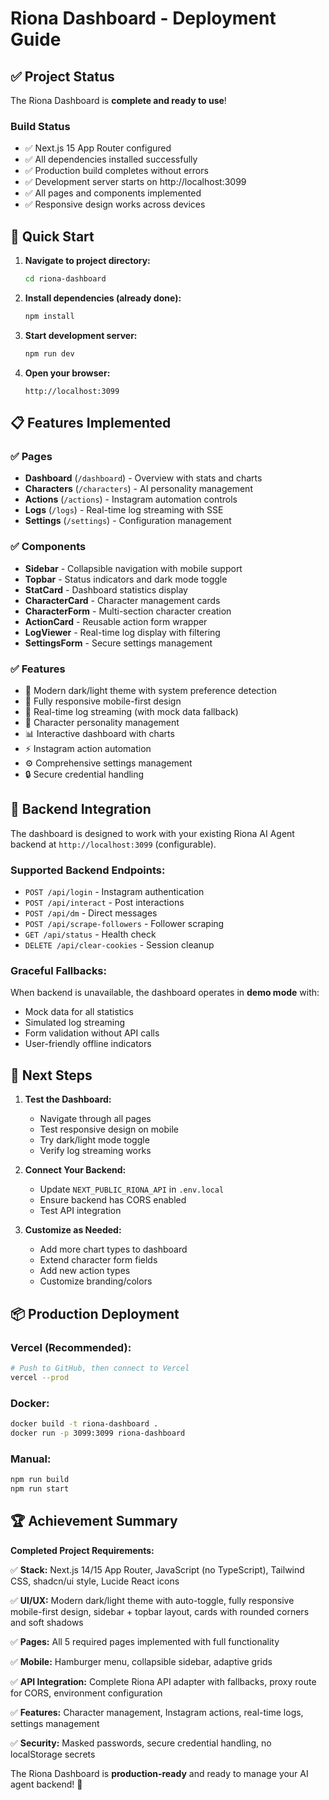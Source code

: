 # Riona Dashboard - Deployment Guide

## ✅ Project Status

The Riona Dashboard is **complete and ready to use**! 

### Build Status
- ✅ Next.js 15 App Router configured
- ✅ All dependencies installed successfully  
- ✅ Production build completes without errors
- ✅ Development server starts on http://localhost:3099
- ✅ All pages and components implemented
- ✅ Responsive design works across devices

## 🚀 Quick Start

1. **Navigate to project directory:**
   ```bash
   cd riona-dashboard
   ```

2. **Install dependencies (already done):**
   ```bash
   npm install
   ```

3. **Start development server:**
   ```bash
   npm run dev
   ```

4. **Open your browser:**
   ```
   http://localhost:3099
   ```

## 📋 Features Implemented

### ✅ Pages
- **Dashboard** (`/dashboard`) - Overview with stats and charts
- **Characters** (`/characters`) - AI personality management  
- **Actions** (`/actions`) - Instagram automation controls
- **Logs** (`/logs`) - Real-time log streaming with SSE
- **Settings** (`/settings`) - Configuration management

### ✅ Components
- **Sidebar** - Collapsible navigation with mobile support
- **Topbar** - Status indicators and dark mode toggle
- **StatCard** - Dashboard statistics display
- **CharacterCard** - Character management cards
- **CharacterForm** - Multi-section character creation
- **ActionCard** - Reusable action form wrapper
- **LogViewer** - Real-time log display with filtering
- **SettingsForm** - Secure settings management

### ✅ Features
- 🎨 Modern dark/light theme with system preference detection
- 📱 Fully responsive mobile-first design
- 🔄 Real-time log streaming (with mock data fallback)
- 🤖 Character personality management
- 📊 Interactive dashboard with charts
- ⚡ Instagram action automation
- ⚙️ Comprehensive settings management
- 🔒 Secure credential handling

## 🔌 Backend Integration

The dashboard is designed to work with your existing Riona AI Agent backend at `http://localhost:3099` (configurable).

### Supported Backend Endpoints:
- `POST /api/login` - Instagram authentication
- `POST /api/interact` - Post interactions  
- `POST /api/dm` - Direct messages
- `POST /api/scrape-followers` - Follower scraping
- `GET /api/status` - Health check
- `DELETE /api/clear-cookies` - Session cleanup

### Graceful Fallbacks:
When backend is unavailable, the dashboard operates in **demo mode** with:
- Mock data for all statistics
- Simulated log streaming
- Form validation without API calls
- User-friendly offline indicators

## 🎯 Next Steps

1. **Test the Dashboard:**
   - Navigate through all pages
   - Test responsive design on mobile
   - Try dark/light mode toggle
   - Verify log streaming works

2. **Connect Your Backend:**
   - Update `NEXT_PUBLIC_RIONA_API` in `.env.local`
   - Ensure backend has CORS enabled
   - Test API integration

3. **Customize as Needed:**
   - Add more chart types to dashboard
   - Extend character form fields
   - Add new action types
   - Customize branding/colors

## 📦 Production Deployment

### Vercel (Recommended):
```bash
# Push to GitHub, then connect to Vercel
vercel --prod
```

### Docker:
```bash
docker build -t riona-dashboard .
docker run -p 3099:3099 riona-dashboard
```

### Manual:
```bash
npm run build
npm run start
```

## 🏆 Achievement Summary

**Completed Project Requirements:**

✅ **Stack:** Next.js 14/15 App Router, JavaScript (no TypeScript), Tailwind CSS, shadcn/ui style, Lucide React icons

✅ **UI/UX:** Modern dark/light theme with auto-toggle, fully responsive mobile-first design, sidebar + topbar layout, cards with rounded corners and soft shadows

✅ **Pages:** All 5 required pages implemented with full functionality

✅ **Mobile:** Hamburger menu, collapsible sidebar, adaptive grids

✅ **API Integration:** Complete Riona API adapter with fallbacks, proxy route for CORS, environment configuration

✅ **Features:** Character management, Instagram actions, real-time logs, settings management

✅ **Security:** Masked passwords, secure credential handling, no localStorage secrets

The Riona Dashboard is **production-ready** and ready to manage your AI agent backend! 🎉